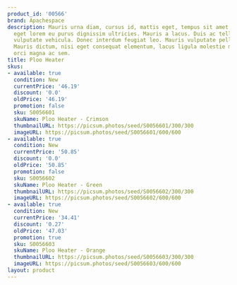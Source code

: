 ```yaml
---
product_id: '00566'
brand: Apachespace
description: Mauris urna diam, cursus id, mattis eget, tempus sit amet, risus. Quisque
  eget lorem eu purus dignissim ultricies. Mauris a lacus. Duis ac tellus et risus
  vulputate vehicula. Donec interdum feugiat leo. Mauris vulputate pellentesque leo.
  Mauris dictum, nisi eget consequat elementum, lacus ligula molestie metus, non feugiat
  orci magna ac sem.
title: Ploo Heater
skus:
- available: true
  condition: New
  currentPrice: '46.19'
  discount: '0.0'
  oldPrice: '46.19'
  promotion: false
  sku: S0056601
  skuName: Ploo Heater - Crimson
  thumbnailURL: https://picsum.photos/seed/S0056601/300/300
  imageURL: https://picsum.photos/seed/S0056601/600/600
- available: true
  condition: New
  currentPrice: '50.85'
  discount: '0.0'
  oldPrice: '50.85'
  promotion: false
  sku: S0056602
  skuName: Ploo Heater - Green
  thumbnailURL: https://picsum.photos/seed/S0056602/300/300
  imageURL: https://picsum.photos/seed/S0056602/600/600
- available: true
  condition: New
  currentPrice: '34.41'
  discount: '0.27'
  oldPrice: '47.03'
  promotion: true
  sku: S0056603
  skuName: Ploo Heater - Orange
  thumbnailURL: https://picsum.photos/seed/S0056603/300/300
  imageURL: https://picsum.photos/seed/S0056603/600/600
layout: product
---
```

